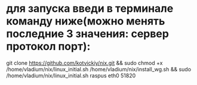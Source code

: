 # для запуска введи в терминале команду ниже(можно менять последние 3 значения: сервер протокол порт):
git clone https://github.com/kotvickiy/nix.git && sudo chmod +x /home/vladium/nix/linux_initial.sh /home/vladium/nix/install_wg.sh && sudo /home/vladium/nix/linux_initial.sh raspus eth0 51820
